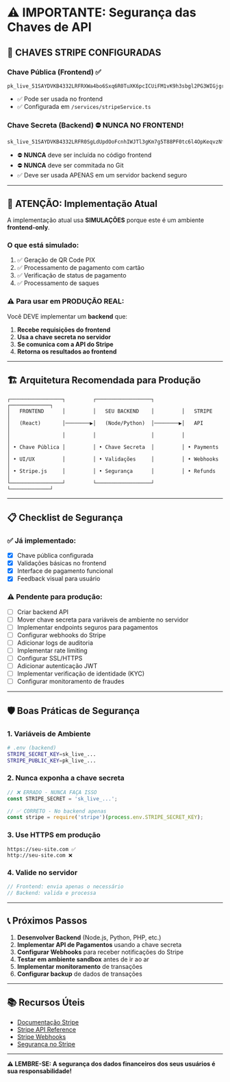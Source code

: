 # ⚠️ IMPORTANTE: Segurança das Chaves de API

## 🔐 CHAVES STRIPE CONFIGURADAS

### Chave Pública (Frontend) ✅
```
pk_live_51SAYDVKB4332LRFRXWa4bo6Sxq6R0TuXK6pcICUiFM1vK9h3sbgl2PG3WIGjgrJZIk2RcMbgtQhJy6twt74fDRGj00nHmo4oN8
```
- ✅ Pode ser usada no frontend
- ✅ Configurada em `/services/stripeService.ts`

### Chave Secreta (Backend) ⛔ NUNCA NO FRONTEND!
```
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
```
- ⛔ **NUNCA** deve ser incluída no código frontend
- ⛔ **NUNCA** deve ser commitada no Git
- ✅ Deve ser usada APENAS em um servidor backend seguro

---

## 🚨 ATENÇÃO: Implementação Atual

A implementação atual usa **SIMULAÇÕES** porque este é um ambiente **frontend-only**.

### O que está simulado:
1. ✅ Geração de QR Code PIX
2. ✅ Processamento de pagamento com cartão
3. ✅ Verificação de status de pagamento
4. ✅ Processamento de saques

### ⚠️ Para usar em PRODUÇÃO REAL:

Você DEVE implementar um **backend** que:

1. **Recebe requisições do frontend**
2. **Usa a chave secreta no servidor**
3. **Se comunica com a API do Stripe**
4. **Retorna os resultados ao frontend**

---

## 🏗️ Arquitetura Recomendada para Produção

```
┌─────────────────┐         ┌──────────────────┐         ┌─────────────┐
│   FRONTEND      │         │   SEU BACKEND    │         │   STRIPE    │
│   (React)       │────────▶│   (Node/Python)  │────────▶│   API       │
│                 │         │                  │         │             │
│ • Chave Pública │         │ • Chave Secreta  │         │ • Payments  │
│ • UI/UX         │         │ • Validações     │         │ • Webhooks  │
│ • Stripe.js     │         │ • Segurança      │         │ • Refunds   │
└─────────────────┘         └──────────────────┘         └─────────────┘
```

---

## 📋 Checklist de Segurança

### ✅ Já implementado:
- [x] Chave pública configurada
- [x] Validações básicas no frontend
- [x] Interface de pagamento funcional
- [x] Feedback visual para usuário

### ⚠️ Pendente para produção:
- [ ] Criar backend API
- [ ] Mover chave secreta para variáveis de ambiente no servidor
- [ ] Implementar endpoints seguros para pagamentos
- [ ] Configurar webhooks do Stripe
- [ ] Adicionar logs de auditoria
- [ ] Implementar rate limiting
- [ ] Configurar SSL/HTTPS
- [ ] Adicionar autenticação JWT
- [ ] Implementar verificação de identidade (KYC)
- [ ] Configurar monitoramento de fraudes

---

## 🛡️ Boas Práticas de Segurança

### 1. Variáveis de Ambiente
```bash
# .env (backend)
STRIPE_SECRET_KEY=sk_live_...
STRIPE_PUBLIC_KEY=pk_live_...
```

### 2. Nunca exponha a chave secreta
```javascript
// ❌ ERRADO - NUNCA FAÇA ISSO
const STRIPE_SECRET = 'sk_live_...';

// ✅ CORRETO - No backend apenas
const stripe = require('stripe')(process.env.STRIPE_SECRET_KEY);
```

### 3. Use HTTPS em produção
```
https://seu-site.com ✅
http://seu-site.com ❌
```

### 4. Valide no servidor
```javascript
// Frontend: envia apenas o necessário
// Backend: valida e processa
```

---

## 📞 Próximos Passos

1. **Desenvolver Backend** (Node.js, Python, PHP, etc.)
2. **Implementar API de Pagamentos** usando a chave secreta
3. **Configurar Webhooks** para receber notificações do Stripe
4. **Testar em ambiente sandbox** antes de ir ao ar
5. **Implementar monitoramento** de transações
6. **Configurar backup** de dados de transações

---

## 📚 Recursos Úteis

- [Documentação Stripe](https://stripe.com/docs)
- [Stripe API Reference](https://stripe.com/docs/api)
- [Stripe Webhooks](https://stripe.com/docs/webhooks)
- [Segurança no Stripe](https://stripe.com/docs/security)

---

**⚠️ LEMBRE-SE: A segurança dos dados financeiros dos seus usuários é sua responsabilidade!**
